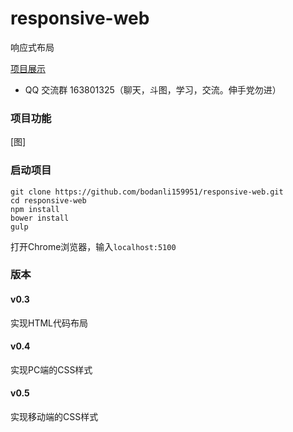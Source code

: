 # responsive-web

响应式布局

[项目展示](http://responsiveweb.t.imooc.io/)

* QQ 交流群 163801325（聊天，斗图，学习，交流。伸手党勿进）


### 项目功能
[图]
### 启动项目
	git clone https://github.com/bodanli159951/responsive-web.git
	cd responsive-web
	npm install
	bower install
	gulp

打开Chrome浏览器，输入`localhost:5100`

### 版本
#### v0.3
实现HTML代码布局

#### v0.4
实现PC端的CSS样式

#### v0.5
实现移动端的CSS样式